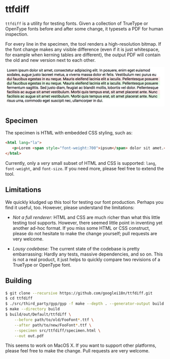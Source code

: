 # ttfdiff

`ttfdiff` is a utility for testing fonts. Given a collection
of TrueType or OpenType fonts before and after some change,
 it typesets a PDF for human inspection.

For every line in the specimen, the tool renders a high-resolution
bitmap. If the font change makes any visible difference (even if it is
just whitespace, for example when kerning tables are different),
the output PDF will contain the old and new version next to each
other.

![Screenshot](doc/ttfdiff-1.png)


## Specimen

The specimen is HTML with embedded CSS styling, such as:
```html
<html lang="la">
   <p>Lorem <span style="font-weight:700">ipsum</span> dolor sit amet.</p>
</html>
```

Currently, only a _very_ small subset of HTML and CSS is supported:
`lang`, `font-weight`, and `font-size`. If you need more, please feel free
to extend the tool.


## Limitations

We quickly kludged up this tool for testing our font production.  Perhaps
you find it useful, too.  However, please understand the limitations:

* *Not a full renderer:* HTML and CSS are much richer than what
  this little testing tool supports. However, there seemed
  little point in inventing yet another ad-hoc format. If you
  miss some HTML or CSS construct, please do not hesitate to
  make the change yourself; pull requests are very welcome.

* *Lousy codebase:* The current state of the codebase is pretty
  embarrassing: Hardly any tests, massive dependencies, and so on.
  This is not a real product, it just helps to quickly compare
  two revisions of a TrueType or OpenType font.


## Building

```sh
$ git clone --recursive https://github.com/googlei18n/ttfdiff.git
$ cd ttfdiff
$ ./src/third_party/gyp/gyp -f make --depth . --generator-output build src/ttfdiff/ttfdiff.gyp
$ make --directory build
$ build/out/Default/ttfdiff \
    --before path/to/old/FooFont*.ttf \
    --after path/to/new/FooFont*.ttf \
    --specimen src/ttfdiff/specimen.html \
    --out out.pdf
```

This seems to work on MacOS X. If you want to support other platforms,
please feel free to make the change. Pull requests are very welcome.
